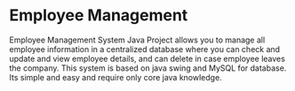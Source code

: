 # Employee Management 
Employee Management System Java Project allows you to manage all employee information in a centralized database where you can check and update and view employee details, and can delete in case employee leaves the company.
This system is based on java swing and MySQL for database. Its simple and easy and require only core java knowledge.
